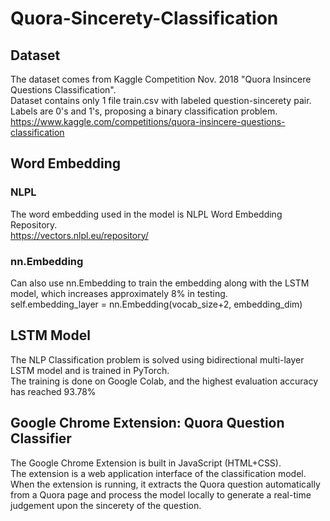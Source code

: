 # Quora-Sincerety-Classification
## Dataset
The dataset comes from Kaggle Competition Nov. 2018 "Quora Insincere Questions Classification".\
Dataset contains only 1 file train.csv with labeled question-sincerety pair.\
Labels are 0's and 1's, proposing a binary classification problem.\
https://www.kaggle.com/competitions/quora-insincere-questions-classification

## Word Embedding
### NLPL
The word embedding used in the model is NLPL Word Embedding Repository.\
https://vectors.nlpl.eu/repository/
### nn.Embedding
Can also use nn.Embedding to train the embedding along with the LSTM model, which increases approximately 8% in testing.\
self.embedding_layer = nn.Embedding(vocab_size+2, embedding_dim)

## LSTM Model
The NLP Classification problem is solved using bidirectional multi-layer LSTM model and is trained in PyTorch.\
The training is done on Google Colab, and the highest evaluation accuracy has reached 93.78%

## Google Chrome Extension: Quora Question Classifier
The Google Chrome Extension is built in JavaScript (HTML+CSS).\
The extension is a web application interface of the classification model. When the extension is running, it extracts the Quora question automatically from a Quora page and process the model locally to generate a real-time judgement upon the sincerety of the question.
